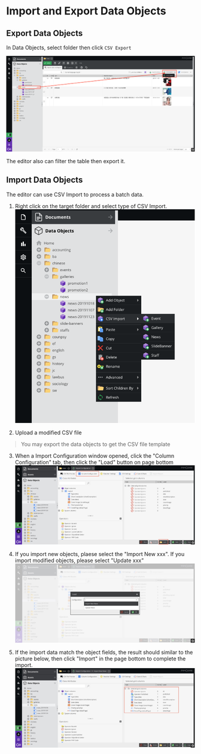 # Import and Export Data Objects

## Export Data Objects

In Data Objects, select folder then click `CSV Export`

![](images/ie02.png)

The editor also can filter the table then export it.

## Import Data Objects

The editor can use CSV Import to process a batch data.

1. Right click on the target folder and select type of CSV Import.
![](images/ie01.png)

2. Upload a modified CSV file

> You may export the data objects to get the CSV file template

3. When a Import Configuration window opened, click the "Column Configuration" tab, then click the "Load" button on page bottom
![](images/01.jpg)

4. If you import new objects, plaese select the "Import New xxx". If you import modified objects, please select "Update xxx"
![](images/02.jpg)

1. If the import data match the object fields, the result should similar to the picture below, then click "Import" in the page bottom to complete the import.
![](images/04.jpg)

